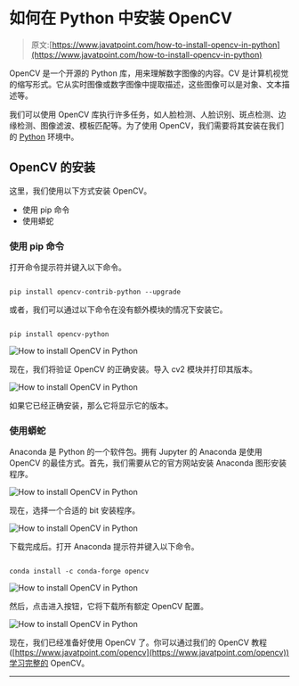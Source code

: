 # 如何在 Python 中安装 OpenCV

> 原文:[https://www.javatpoint.com/how-to-install-opencv-in-python](https://www.javatpoint.com/how-to-install-opencv-in-python)

OpenCV 是一个开源的 Python 库，用来理解数字图像的内容。CV 是计算机视觉的缩写形式。它从实时图像或数字图像中提取描述，这些图像可以是对象、文本描述等。

我们可以使用 OpenCV 库执行许多任务，如人脸检测、人脸识别、斑点检测、边缘检测、图像滤波、模板匹配等。为了使用 OpenCV，我们需要将其安装在我们的 [Python](https://www.javatpoint.com/python-tutorial) 环境中。

## OpenCV 的安装

这里，我们使用以下方式安装 OpenCV。

*   使用 pip 命令
*   使用蟒蛇

### 使用 pip 命令

打开命令提示符并键入以下命令。

```

pip install opencv-contrib-python --upgrade

```

或者，我们可以通过以下命令在没有额外模块的情况下安装它。

```

pip install opencv-python

```

![How to install OpenCV in Python](../Images/2aed18cb3b60e6d883294d6b6253b078.png)

现在，我们将验证 OpenCV 的正确安装。导入 cv2 模块并打印其版本。

![How to install OpenCV in Python](../Images/04d11cd28148b12655479483233d77fc.png)

如果它已经正确安装，那么它将显示它的版本。

### 使用蟒蛇

Anaconda 是 Python 的一个软件包。拥有 Jupyter 的 Anaconda 是使用 OpenCV 的最佳方式。首先，我们需要从它的官方网站安装 Anaconda 图形安装程序。

![How to install OpenCV in Python](../Images/206f22dd20552570b18b36add53255ed.png)

现在，选择一个合适的 bit 安装程序。

![How to install OpenCV in Python](../Images/631a3e1a9c8a887142eb35f73d9f6c84.png)

下载完成后。打开 Anaconda 提示符并键入以下命令。

```

conda install -c conda-forge opencv  

```

![How to install OpenCV in Python](../Images/a22a64d42bbddbdd6e825545882ec688.png)

然后，点击进入按钮，它将下载所有额定 OpenCV 配置。

![How to install OpenCV in Python](../Images/ca8c87b7e49e686ddf428c88566606c7.png)

现在，我们已经准备好使用 OpenCV 了。你可以通过我们的 OpenCV 教程([https://www.javatpoint.com/opencv](https://www.javatpoint.com/opencv))学习完整的 OpenCV。

* * *